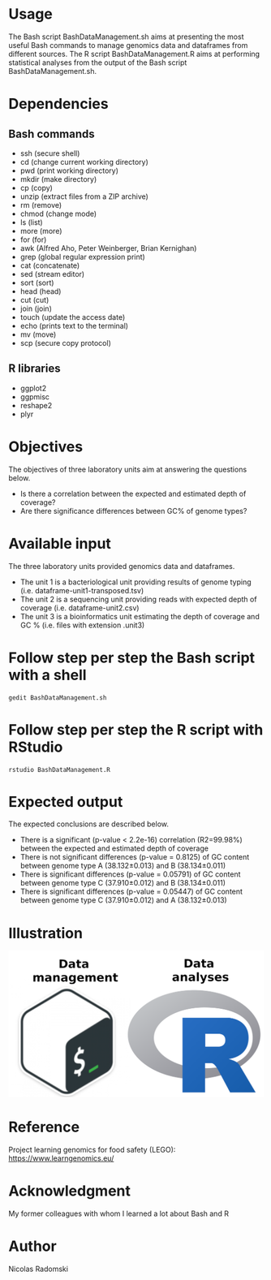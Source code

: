 # Usage
The Bash script BashDataManagement.sh aims at presenting the most useful Bash commands to manage genomics data and dataframes from different sources.
The R script BashDataManagement.R aims at performing statistical analyses from the output of the Bash script BashDataManagement.sh.
# Dependencies
## Bash commands
- ssh (secure shell)
- cd (change current working directory)
- pwd (print working directory)
- mkdir (make directory)
- cp (copy)
- unzip (extract files from a ZIP archive)
- rm (remove)
- chmod (change mode)
- ls (list)
- more (more)
- for (for)
- awk (Alfred Aho, Peter Weinberger, Brian Kernighan)
- grep (global regular expression print)
- cat (concatenate)
- sed (stream editor)
- sort (sort)
- head (head)
- cut (cut)
- join (join)
- touch (update the access date)
- echo (prints text to the terminal)
- mv (move)
- scp (secure copy protocol)
## R libraries
- ggplot2
- ggpmisc
- reshape2
- plyr
# Objectives
The objectives of three laboratory units aim at answering the questions below.
- Is there a correlation between the expected and estimated depth of coverage?
- Are there significance differences between GC% of genome types?
# Available input
The three laboratory units provided genomics data and dataframes.
- The unit 1 is a bacteriological unit providing results of genome typing (i.e. dataframe-unit1-transposed.tsv)
- The unit 2 is a sequencing unit providing reads with expected depth of coverage (i.e. dataframe-unit2.csv)
- The unit 3 is a bioinformatics unit estimating the depth of coverage and GC % (i.e. files with extension .unit3)
# Follow step per step the Bash script with a shell
```
gedit BashDataManagement.sh
```
# Follow step per step the R script with RStudio
```
rstudio BashDataManagement.R
```
# Expected output
The expected conclusions are described below.
- There is a significant (p-value < 2.2e-16) correlation (R2=99.98%) between the expected and estimated depth of coverage
- There is not significant differences (p-value = 0.8125) of GC content between genome type A (38.132±0.013) and B (38.134±0.011)
- There is significant differences (p-value = 0.05791) of GC content between genome type C (37.910±0.012) and B (38.134±0.011)
- There is significant differences (p-value = 0.05447) of GC content between genome type C (37.910±0.012) and A (38.132±0.013)

# Illustration
![PCA figure](https://github.com/Nicolas-Radomski/BashDataManagement/blob/main/illustration.png)
# Reference
Project learning genomics for food safety (LEGO): https://www.learngenomics.eu/
# Acknowledgment
My former colleagues with whom I learned a lot about Bash and R
# Author
Nicolas Radomski
